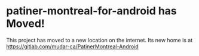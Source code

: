 # patiner-montreal-for-android has Moved!

This project has moved to a new location on the internet. Its new home is at https://gitlab.com/mudar-ca/PatinerMontreal-Android
